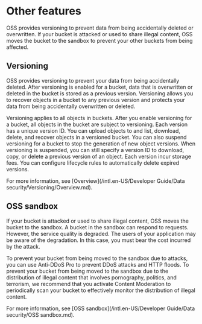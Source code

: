 # Other features

OSS provides versioning to prevent data from being accidentally deleted or overwritten. If your bucket is attacked or used to share illegal content, OSS moves the bucket to the sandbox to prevent your other buckets from being affected.

## Versioning

OSS provides versioning to prevent your data from being accidentally deleted. After versioning is enabled for a bucket, data that is overwritten or deleted in the bucket is stored as a previous version. Versioning allows you to recover objects in a bucket to any previous version and protects your data from being accidentally overwritten or deleted.

Versioning applies to all objects in buckets. After you enable versioning for a bucket, all objects in the bucket are subject to versioning. Each version has a unique version ID. You can upload objects to and list, download, delete, and recover objects in a versioned bucket. You can also suspend versioning for a bucket to stop the generation of new object versions. When versioning is suspended, you can still specify a version ID to download, copy, or delete a previous version of an object. Each version incur storage fees. You can configure lifecycle rules to automatically delete expired versions.

For more information, see [Overview](/intl.en-US/Developer Guide/Data security/Versioning/Overview.md).

## OSS sandbox

If your bucket is attacked or used to share illegal content, OSS moves the bucket to the sandbox. A bucket in the sandbox can respond to requests. However, the service quality is degraded. The users of your application may be aware of the degradation. In this case, you must bear the cost incurred by the attack.

To prevent your bucket from being moved to the sandbox due to attacks, you can use Anti-DDoS Pro to prevent DDoS attacks and HTTP floods. To prevent your bucket from being moved to the sandbox due to the distribution of illegal content that involves pornography, politics, and terrorism, we recommend that you activate Content Moderation to periodically scan your bucket to effectively monitor the distribution of illegal content.

For more information, see [OSS sandbox](/intl.en-US/Developer Guide/Data security/OSS sandbox.md).

